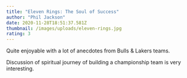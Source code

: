 ```yaml
---
title: "Eleven Rings: The Soul of Success"
author: "Phil Jackson"
date: 2020-11-28T18:51:37.581Z
thumbnail: /images/uploads/eleven-rings.jpg
rating: 3
---
```

Quite enjoyable with a lot of anecdotes from Bulls & Lakers teams.

Discussion of spiritual journey of building a championship team is very interesting.   